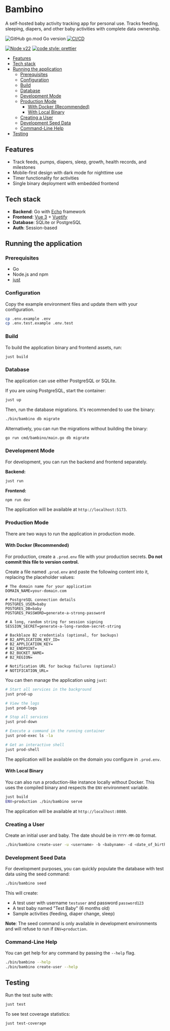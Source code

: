# Bambino

A self-hosted baby activity tracking app for personal use. Tracks feeding, sleeping, diapers, and other baby activities with complete data ownership.

![GitHub go.mod Go version](https://img.shields.io/github/go-mod/go-version/engineervix/bambino)
[![CI/CD](https://github.com/engineervix/bambino/actions/workflows/main.yml/badge.svg)](https://github.com/engineervix/bambino/actions/workflows/main.yml)

[![Node v22](https://img.shields.io/badge/Node-v22-teal.svg)](https://nodejs.org/en/blog/release/v22.0.0)
[![code style: prettier](https://img.shields.io/badge/code%20style-prettier-ff69b4.svg)](https://prettier.io/)

<!-- START doctoc generated TOC please keep comment here to allow auto update -->
<!-- DON'T EDIT THIS SECTION, INSTEAD RE-RUN doctoc TO UPDATE -->

- [Features](#features)
- [Tech stack](#tech-stack)
- [Running the application](#running-the-application)
  - [Prerequisites](#prerequisites)
  - [Configuration](#configuration)
  - [Build](#build)
  - [Database](#database)
  - [Development Mode](#development-mode)
  - [Production Mode](#production-mode)
    - [With Docker (Recommended)](#with-docker-recommended)
    - [With Local Binary](#with-local-binary)
  - [Creating a User](#creating-a-user)
  - [Development Seed Data](#development-seed-data)
  - [Command-Line Help](#command-line-help)
- [Testing](#testing)

<!-- END doctoc generated TOC please keep comment here to allow auto update -->

## Features

- Track feeds, pumps, diapers, sleep, growth, health records, and milestones
- Mobile-first design with dark mode for nighttime use
- Timer functionality for activities
- Single binary deployment with embedded frontend

## Tech stack

- **Backend**: Go with [Echo](https://echo.labstack.com/) framework
- **Frontend**: [Vue 3](https://vuejs.org/) + [Vuetify](https://vuetifyjs.com/)
- **Database**: SQLite or PostgreSQL
- **Auth**: Session-based

## Running the application

### Prerequisites

- Go
- Node.js and npm
- [just](https://github.com/casey/just)

### Configuration

Copy the example environment files and update them with your configuration.

```bash
cp .env.example .env
cp .env.test.example .env.test
```

### Build

To build the application binary and frontend assets, run:

```bash
just build
```

### Database

The application can use either PostgreSQL or SQLite.

If you are using PostgreSQL, start the container:

```bash
just up
```

Then, run the database migrations. It's recommended to use the binary:

```bash
./bin/bambino db migrate
```

Alternatively, you can run the migrations without building the binary:

```bash
go run cmd/bambino/main.go db migrate
```

### Development Mode

For development, you can run the backend and frontend separately.

**Backend:**

```bash
just run
```

**Frontend:**

```bash
npm run dev
```

The application will be available at `http://localhost:5173`.

### Production Mode

There are two ways to run the application in production mode.

#### With Docker (Recommended)

For production, create a `.prod.env` file with your production secrets. **Do not commit this file to version control.**

Create a file named `.prod.env` and paste the following content into it, replacing the placeholder values:

```env
# The domain name for your application
DOMAIN_NAME=your-domain.com

# PostgreSQL connection details
POSTGRES_USER=baby
POSTGRES_DB=baby
POSTGRES_PASSWORD=generate-a-strong-password

# A long, random string for session signing
SESSION_SECRET=generate-a-long-random-secret-string

# Backblaze B2 credentials (optional, for backups)
# B2_APPLICATION_KEY_ID=
# B2_APPLICATION_KEY=
# B2_ENDPOINT=
# B2_BUCKET_NAME=
# B2_REGION=

# Notification URL for backup failures (optional)
# NOTIFICATION_URL=
```

You can then manage the application using `just`:

```bash
# Start all services in the background
just prod-up

# View the logs
just prod-logs

# Stop all services
just prod-down

# Execute a command in the running container
just prod-exec ls -la

# Get an interactive shell
just prod-shell
```

The application will be available on the domain you configure in `.prod.env`.

#### With Local Binary

You can also run a production-like instance locally without Docker. This uses the compiled binary and respects the `ENV` environment variable.

```bash
just build
ENV=production ./bin/bambino serve
```

The application will be available at `http://localhost:8080`.

### Creating a User

Create an initial user and baby. The date should be in `YYYY-MM-DD` format.

```bash
./bin/bambino create-user -u <username> -b <babyname> -d <date_of_birth>
```

### Development Seed Data

For development purposes, you can quickly populate the database with test data using the seed command:

```bash
./bin/bambino seed
```

This will create:

- A test user with username `testuser` and password `password123`
- A test baby named "Test Baby" (6 months old)
- Sample activities (feeding, diaper change, sleep)

**Note**: The seed command is only available in development environments and will refuse to run if `ENV=production`.

### Command-Line Help

You can get help for any command by passing the `--help` flag.

```bash
./bin/bambino --help
./bin/bambino create-user --help
```

## Testing

Run the test suite with:

```bash
just test
```

To see test coverage statistics:

```bash
just test-coverage
```
